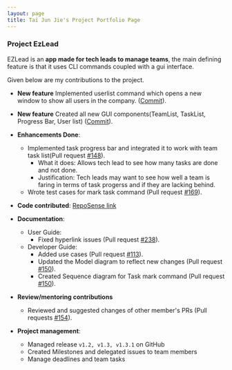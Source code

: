 ```yaml
---
layout: page
title: Tai Jun Jie's Project Portfolio Page
---
```


### Project EzLead

EZLead is an **app made for tech leads to manage teams**, the main defining feature is that it uses CLI commands coupled with a gui interface.

Given below are my contributions to the project.

* **New feature** Implemented userlist command which opens a new window to show all users in the company. ([Commit](https://github.com/AY2223S1-CS2103T-W09-3/tp/commit/a8959c6b74bebe8c3b1192f7b3125472921a71f1)).

* **New feature** Created all new GUI components(TeamList, TaskList, Progress Bar, User list) ([Commit](`https://github.com/AY2223S1-CS2103T-W09-3/tp/issues/82`)).
* **Enhancements Done**: 
  * Implemented task progress bar and integrated it to work with team task list(Pull request [\#148](https://github.com/AY2223S1-CS2103T-W09-3/tp/pull/148)).
      * What it does: Allows tech lead to see how many tasks are done and not done.
      * Justification: Tech leads may want to see how well a team is faring in terms of task progerss and if they are lacking behind.
  * Wrote test cases for mark task command (Pull request [\#169](https://github.com/AY2223S1-CS2103T-W09-3/tp/issues/169)).



* **Code contributed**: [RepoSense link](https://nus-cs2103-ay2223s1.github.io/tp-dashboard/?search=w09&sort=groupTitle&sortWithin=title&timeframe=commit&mergegroup=&groupSelect=groupByRepos&breakdown=true&checkedFileTypes=docs~functional-code~test-code~other&since=2022-09-16&tabOpen=true&tabType=authorship&tabAuthor=TJun-Jie&tabRepo=AY2223S1-CS2103T-W09-3%2Ftp%5Bmaster%5D&authorshipIsMergeGroup=false&authorshipFileTypes=docs~functional-code~test-code~other&authorshipIsBinaryFileTypeChecked=false&authorshipIsIgnoredFilesChecked=false)

* **Documentation**:
    * User Guide:
        * Fixed hyperlink issues (Pull request [\#238](https://github.com/AY2223S1-CS2103T-W09-3/tp/pull/238)).
    * Developer Guide:
        * Added use cases (Pull request [\#113](https://github.com/AY2223S1-CS2103T-W09-3/tp/pull/113/commits)).
        * Updated the Model diagram to reflect new changes (Pull request [\#150](https://github.com/AY2223S1-CS2103T-W09-3/tp/pull/150)).
        * Created Sequence diagram for Task mark command (Pull request [\#150](https://github.com/AY2223S1-CS2103T-W09-3/tp/pull/150)).

* **Review/mentoring contributions**
    * Reviewed and suggested changes of other member's PRs (Pull requests [\#154](https://github.com/AY2223S1-CS2103T-W09-3/tp/pull/154)).

* **Project management**:
    * Managed release `v1.2, v1.3, v1.3.1` on GitHub
    * Created Milestones and delegated issues to team members
    * Manage deadlines and team tasks




